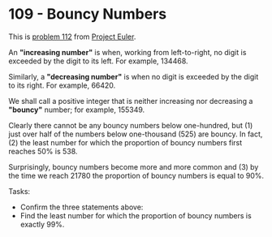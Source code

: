 # 109 - Bouncy Numbers

This is [problem 112](https://projecteuler.net/problem=112) from [Project Euler](https://projecteuler.net/).

An **"increasing number"** is when, working from left-to-right, no digit is exceeded by the digit to its left. For example, 134468.

Similarly, a **"decreasing number"** is when no digit is exceeded by the digit to its right. For example, 66420.

We shall call a positive integer that is neither increasing nor decreasing a **"bouncy"** number; for example, 155349.

Clearly there cannot be any bouncy numbers below one-hundred, but (1) just over half of the numbers below one-thousand (525) are bouncy. In fact, (2) the least number for which the proportion of bouncy numbers first reaches 50% is 538.

Surprisingly, bouncy numbers become more and more common and (3) by the time we reach 21780 the proportion of bouncy numbers is equal to 90%.

Tasks:
  * Confirm the three statements above:
  * Find the least number for which the proportion of bouncy numbers is exactly 99%.
